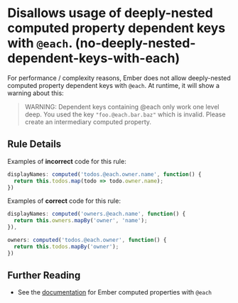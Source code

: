# Disallows usage of deeply-nested computed property dependent keys with `@each`.  (no-deeply-nested-dependent-keys-with-each)

For performance / complexity reasons, Ember does not allow deeply-nested computed property dependent keys with `@each`. At runtime, it will show a warning about this:

> WARNING: Dependent keys containing @each only work one level deep. You used the key `"foo.@each.bar.baz"` which is invalid. Please create an intermediary computed property.

## Rule Details

Examples of **incorrect** code for this rule:

```js
displayNames: computed('todos.@each.owner.name', function() {
  return this.todos.map(todo => todo.owner.name);
})
```

Examples of **correct** code for this rule:

```js
displayNames: computed('owners.@each.name', function() {
  return this.owners.mapBy('owner', 'name');
}),

owners: computed('todos.@each.owner', function() {
  return this.todos.mapBy('owner');
})
```

## Further Reading

* See the [documentation](https://guides.emberjs.com/release/object-model/computed-properties-and-aggregate-data/) for Ember computed properties with `@each`
